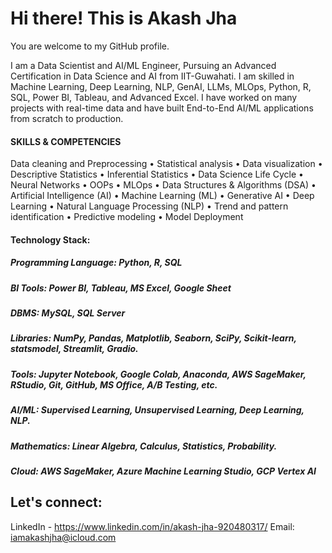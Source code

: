 
# Hi there! This is Akash Jha

You are welcome to my GitHub profile. 

I am a Data Scientist and AI/ML Engineer, Pursuing an Advanced Certification in Data Science and AI from IIT-Guwahati. I am skilled in Machine Learning, Deep Learning, NLP, GenAI, LLMs, MLOps, Python, R, SQL, Power BI, Tableau, and Advanced Excel. I have worked on many projects with real-time data and have built End-to-End AI/ML applications from scratch to production.



#### SKILLS & COMPETENCIES
Data cleaning and Preprocessing
•	Statistical analysis
•	Data visualization
•	Descriptive Statistics
•	Inferential Statistics
•	Data Science Life Cycle
•	Neural Networks
•	OOPs
•	MLOps
•	Data Structures & Algorithms (DSA)
•	Artificial Intelligence (AI)
•	Machine Learning (ML)
•	Generative AI
•	Deep Learning
•	Natural Language Processing (NLP)
•	Trend and pattern identification
•	Predictive modeling
•	Model Deployment 
 


#### Technology Stack:
##### Programming Language: Python, R, SQL 
##### BI Tools: Power BI, Tableau, MS Excel, Google Sheet
##### DBMS: MySQL, SQL Server
##### Libraries: NumPy, Pandas, Matplotlib, Seaborn, SciPy, Scikit-learn, statsmodel, Streamlit, Gradio.
##### Tools: Jupyter Notebook, Google Colab, Anaconda, AWS SageMaker, RStudio, Git, GitHub, MS Office, A/B Testing, etc. 
##### AI/ML: Supervised Learning, Unsupervised Learning, Deep Learning, NLP.
##### Mathematics: Linear Algebra, Calculus, Statistics, Probability.
##### Cloud: AWS SageMaker, Azure Machine Learning Studio, GCP Vertex AI





## Let's connect:
LinkedIn - https://www.linkedin.com/in/akash-jha-920480317/
Email: iamakashjha@icloud.com
